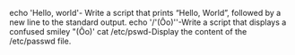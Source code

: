echo 'Hello, world'- Write a script that prints “Hello, World”, followed by a new line to the standard output.
echo '/'(Ôo)''-Write a script that displays a confused smiley "(Ôo)'
cat /etc/pswd-Display the content of the /etc/passwd file.
